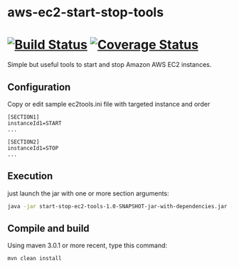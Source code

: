# aws-ec2-start-stop-tools

[![Build Status](https://travis-ci.org/Sylvain-Bugat/aws-ec2-start-stop-tools.svg?branch=master)](https://travis-ci.org/Sylvain-Bugat/aws-ec2-start-stop-tools) [![Coverage Status](https://coveralls.io/repos/Sylvain-Bugat/aws-ec2-start-stop-tools/badge.svg?branch=master)](https://coveralls.io/r/Sylvain-Bugat/aws-ec2-start-stop-tools?branch=master)
========================
Simple but useful tools to start and stop Amazon AWS EC2 instances.

## Configuration

Copy or edit sample ec2tools.ini file with targeted instance and order
```
[SECTION1]
instanceId1=START
...

[SECTION2]
instanceId1=STOP
...
```

## Execution

just launch the jar with one or more section arguments:
```bash
java -jar start-stop-ec2-tools-1.0-SNAPSHOT-jar-with-dependencies.jar -e -s SECTION1 -s SECTION2
```

## Compile and build

Using maven 3.0.1 or more recent, type this command:
```bash
mvn clean install
```
